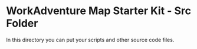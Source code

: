 # WorkAdventure Map Starter Kit - Src Folder

In this directory you can put your scripts and other source code files.